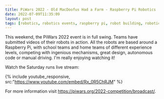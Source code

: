 ```yaml
---
title: PiWars 2022 - Old MacDoofus Had a Farm - Raspberry Pi Robotics
date: 2022-07-09T11:35:09
layout: post
tags: [robotics, robotics events, raspberry pi, robot building, robotics at home]
---
```

This weekend, the PiWars 2022 event is in full swing. Teams have submitted videos of their robots in action. All the robots are based around a Raspberry Pi, with school teams and home teams of different experience levels, competing with ingenious mechanisms, great design, autonomous code or manual driving. I'm really enjoying watching it!

Watch the Saturday runs live stream:

{% include youtube_responsive, src:"https://www.youtube.com/embed/Rx_0R5ChRJM" %}

For more information visit <https://piwars.org/2022-competition/broadcast/>.
